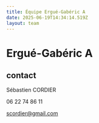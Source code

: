 ```yaml
---
title: Équipe Ergué-Gabéric A
date: 2025-06-19T14:34:14.519Z
layout: team
---
```


# Ergué-Gabéric A



## contact 

Sébastien CORDIER

06 22 74 86 11

scordier@gmail.com

